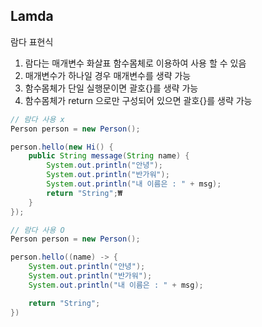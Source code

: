 ## Lamda

람다 표현식

1. 람다는 매개변수 화살표 함수몸체로 이용하여 사용 할 수 있음
2. 매개변수가 하나일 경우 매개변수를 생략 가능
3. 함수몸체가 단일 실행문이면 괄호{}를 생략 가능
4. 함수몸체가 return 으로만 구성되어 있으면 괄호{}를 생략 가능

```java
// 람다 사용 x
Person person = new Person();

person.hello(new Hi() {
	public String message(String name) {
		System.out.println("안녕");
		System.out.println("반가워");
		System.out.println("내 이름은 : " + msg);
		return "String";₩
	}
});

// 람다 사용 O
Person person = new Person();

person.hello((name) -> {
	System.out.println("안녕");
	System.out.println("반가워");
	System.out.println("내 이름은 : " + msg);

	return "String";
})
```
